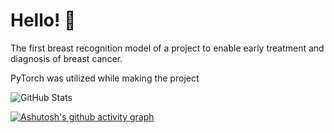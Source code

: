 # Hello! 👋

The first breast recognition model of a project to enable early treatment and diagnosis of breast cancer.

PyTorch was utilized while making the project

![GitHub Stats](https://github-readme-stats.vercel.app/api?username=ergul13&show_icons=true&theme=tokyonight)

[![Ashutosh's github activity graph](https://github-readme-activity-graph.cyclic.app/graph?username=ergul13&theme=radical)](https://github.com/ashutosh00710/github-readme-activity-graph)


